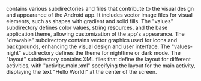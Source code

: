 contains various subdirectories and files that contribute to the visual design and appearance of the Android app. It includes vector image files for visual elements, such as shapes with gradient and solid fills. The "values" subdirectory defines color values, string resources, and the base application theme, allowing customization of the app's appearance. The "drawable" subdirectory contains vector graphics used for icons and backgrounds, enhancing the visual design and user interface. The "values-night" subdirectory defines the theme for nighttime or dark mode. The "layout" subdirectory contains XML files that define the layout for different activities, with "activity_main.xml" specifying the layout for the main activity, displaying the text "Hello World!" at the center of the screen.